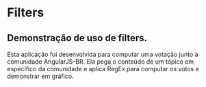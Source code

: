 # Filters

## Demonstração de uso de filters.

Esta aplicação foi desenvolvida para computar uma votação junto à comunidade AngularJS-BR. Ela pega o conteúdo de um tópico em específico da comunidade e aplica RegEx para computar os votos e demonstrar em gráfico.